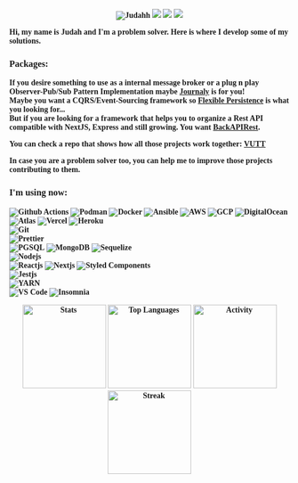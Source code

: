 <head>
  <link rel="preload" href="https://jl.business/fonts/Spartan/Spartan-Thin.ttf" as="font" crossorigin="">
  <!--<style>
    @font-face {
      font-family: 'Spartan-Thin';
      src: url("https://jl.business/fonts/Spartan/Spartan-Thin.ttf");
    }
  </style>-->
</head>

<body style="font-family: Spartan-Thin; font-weight: bold;">
  <p align="center">
    <img src="https://komarev.com/ghpvc/?username=Judahh&color=000000&style=flat-square" alt="Judahh" />
    <a href="https://www.linkedin.com/in/judah-holanda/" target="_blank"><img src="https://img.shields.io/badge/-Judah%20Holanda-0E0E0E?style=flat-square&logo=Linkedin&logoColor=white&link=https://www.linkedin.com/in/judah-holanda/"/></a>
    <a href="mailto:judahholanda7@gmail.com"><img src="https://img.shields.io/badge/-judahholanda7@gmail.com-0E0E0E?style=flat-square&logo=Gmail&logoColor=white&link=mailto:judahholanda7@gmail.com"/></a>
    <a href="https://github.com/Judahh"><img src="https://img.shields.io/github/followers/Judahh?label=follow&color=000000&style=social"/></a>
  </p>
  Hi, my name is Judah and I'm a problem solver. Here is where I develop some of my solutions.
  <br/>
  <h3>Packages:</h3>
  If you desire something to use as a internal message broker or a plug n play Observer-Pub/Sub Pattern Implementation maybe <a href="https://github.com/Judahh/journaly">Journaly</a> is for you!<br/>
  Maybe you want a CQRS/Event-Sourcing framework so <a href="https://github.com/Judahh/flexiblePersistence">Flexible Persistence</a> is what you looking for...<br/>
  But if you are looking for a framework that helps you to organize a Rest API compatible with NextJS, Express and still growing. You want <a href="https://github.com/Judahh/backAPIRest">BackAPIRest</a>.<br/>

  You can check a repo that shows how all those projects work together: <a href="https://github.com/Judahh/VUTT">VUTT</a><br/>

  In case you are a problem solver too, you can help me to improve those projects contributing to them. 

  <h3>I'm using now:</h3>
  <p>
    <img alt="Github Actions" src="https://img.shields.io/badge/-Github_Actions-000000?style=flat-square&logo=github-actions&logoColor=white" />
    <img alt="Podman" src="https://img.shields.io/badge/-Podman-810ad1?style=flat-square&logo=podman&logoColor=white" />
    <img alt="Docker" src="https://img.shields.io/badge/-Docker-1a73e8?style=flat-square&logo=docker&logoColor=white" />
    <img alt="Ansible" src="https://img.shields.io/badge/-Ansible-000000?style=flat-square&logo=ansible&logoColor=white" />
    <img alt="AWS" src="https://img.shields.io/badge/-AWS-F05032?style=flat-square&logo=amazon&logoColor=white" />
    <img alt="GCP" src="https://img.shields.io/badge/-Google_Cloud_Platform-1a73e8?style=flat-square&logo=google-cloud&logoColor=white" />
    <img alt="DigitalOcean" src="https://img.shields.io/badge/-Digital_Ocean-1a73e8?style=flat-square&logo=digitalocean&logoColor=white" />
    <img alt="Atlas" src="https://img.shields.io/badge/-Atlas-13aa52?style=flat-square&logo=mongodb&logoColor=white" />
    <img alt="Vercel" src="https://img.shields.io/badge/-Vercel-000000?style=flat-square&logo=vercel&logoColor=white" />
    <img alt="Heroku" src="https://img.shields.io/badge/-Heroku-810ad1?style=flat-square&logo=heroku&logoColor=white" />
    <br/>
    <img alt="Git" src="https://img.shields.io/badge/-Git-F05032?style=flat-square&logo=git&logoColor=white" />
    <br/>
    <!--<img alt="NPM" src="https://img.shields.io/badge/-NPM-CB3837?style=flat-square&logo=npm&logoColor=white" />-->
    <img alt="Prettier" src="https://img.shields.io/badge/-Prettier-F05032?style=flat-square&logo=prettier&logoColor=white" />
    <br/>
    <img alt="PGSQL" src="https://img.shields.io/badge/-PGSQL-1a73e8?style=flat-square&logo=postgresql&logoColor=white" />
    <img alt="MongoDB" src="https://img.shields.io/badge/-MongoDB-13aa52?style=flat-square&logo=mongodb&logoColor=white" />
    <img alt="Sequelize" src="https://img.shields.io/badge/-Sequelize-1a73e8?style=flat-square&logo=sequelize&logoColor=white" />
    <br/>
    <img alt="Nodejs" src="https://img.shields.io/badge/-Nodejs-13aa52?style=flat-square&logo=Node.js&logoColor=white" />
    <br/>
    <img alt="Reactjs" src="https://img.shields.io/badge/-Reactjs-1a73e8?style=flat-square&logo=React&logoColor=white" />
    <img alt="Nextjs" src="https://img.shields.io/badge/-Nextjs-000000?style=flat-square&logo=Next.js&logoColor=white" />
    <img alt="Styled Components" src="https://img.shields.io/badge/-Styled_Components-810ad1?style=flat-square&logo=styled-components&logoColor=white" />
    <br/>
    <img alt="Jestjs" src="https://img.shields.io/badge/-Jestjs-F05032?style=flat-square&logo=Jest&logoColor=white" />
    <br/>
    <img alt="YARN" src="https://img.shields.io/badge/-Yarn-1a73e8?style=flat-square&logo=yarn&logoColor=white" />
    <br/>
    <img alt="VS Code" src="https://img.shields.io/badge/-VS_Code-1a73e8?style=flat-square&logo=visualstudiocode&logoColor=white" />
    <img alt="Insomnia" src="https://img.shields.io/badge/-Insomnia-810ad1?style=flat-square&logo=insomnia&logoColor=white" />
  </p>

  <p align="center">
    <picture height="150em">
      <source media="(prefers-color-scheme: dark)" srcset="https://github-readme-stats.vercel.app/api?username=Judahh&show_icons=true&include_all_commits=true&count_private=true&hide=issues,prs&theme=github_dark">
      <source media="(prefers-color-scheme: light)" srcset="https://github-readme-stats.vercel.app/api?username=Judahh&show_icons=true&include_all_commits=true&count_private=true&hide=issues,prs">
      <img height="150em" alt="Stats" src="https://github-readme-stats.vercel.app/api?username=Judahh&show_icons=true&include_all_commits=true&count_private=true&hide=issues,prs"/>
    </picture>
    <picture height="150em">
      <source media="(prefers-color-scheme: dark)" srcset="https://github-readme-stats.vercel.app/api/top-langs/?username=Judahh&layout=compact&langs_count=10&hide=assembly,c,javascript,postscript,livescript,pascal,html,css,d,objective-c,arduino,lex,php,makefile,cmake,yacc,plpgsql,tsql,tcl,processing,apacheconf,perl,elixir,verilog,labVIEW&theme=github_dark">
      <source media="(prefers-color-scheme: light)" srcset="https://github-readme-stats.vercel.app/api/top-langs/?username=Judahh&layout=compact&langs_count=10&hide=assembly,c,javascript,postscript,livescript,pascal,html,css,d,objective-c,arduino,lex,php,makefile,cmake,yacc,plpgsql,tsql,tcl,processing,apacheconf,perl,elixir,verilog,labVIEW">
      <img height="150em" alt="Top Languages" src="https://github-readme-stats.vercel.app/api/top-langs/?username=Judahh&layout=compact&langs_count=10&hide=assembly,c,javascript,postscript,livescript,pascal,html,css,d,objective-c,arduino,lex,php,makefile,cmake,yacc,plpgsql,tsql,tcl,processing,apacheconf,perl,elixir,verilog,labVIEW"/>
    </picture>
    <picture height="150em">
      <source media="(prefers-color-scheme: dark)" srcset="https://activity-graph.herokuapp.com/graph?username=Judahh&theme=react">
      <source media="(prefers-color-scheme: light)" srcset="https://activity-graph.herokuapp.com/graph?username=Judahh&theme=minimal">
      <img height="150em" alt="Activity" src="https://activity-graph.herokuapp.com/graph?username=Judahh&theme=minimal"/>
    </picture>
    <picture height="150em">
      <source media="(prefers-color-scheme: dark)" srcset="https://streak-stats.demolab.com/?user=Judahh&theme=windows-dark">
      <source media="(prefers-color-scheme: light)" srcset="https://streak-stats.demolab.com/?user=Judahh">
      <img height="150em" alt="Streak" src="https://streak-stats.demolab.com/?user=Judahh"/>
    </picture>
    <!-- 
      <picture height="150em">
        <img height="150em" src="[https://streak-stats.demolab.com/?user=Judahh](https://github-readme-stats.vercel.app/api/wakatime?username=Judahh)"/>
      </picture>
    -->
  </p>
</body>
